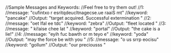 //Sample Messages and Keywords:
//Feel free to try them out!
//1: 
    //message: "cufintxo r esritqdeucltnagecse.ue raaiS mt"
    //keyword: "pancake"
    //Output: "target acquired. Successful extermination "
//2:
    //message: "oet lfal ee tdc"
    //keyword: "zebra"
    //Output: "fleet located  "
//3:
    //message: " ki!aise chee lat "
    //keyword: "portal"
    //Output: "the cake is a lie!"
//4:
    //message: "eyih fuc bawth or  m  teyo e"
    //keyword: "yoda"
    //Output: "may the force be with you   "
//5:
    //message: "o us srrp   eocisu"
    //keyword: "gollum"
    //Output: "our preciousss    "
